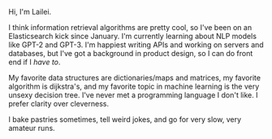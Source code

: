

Hi, I'm Lailei. 

I think information retrieval algorithms are pretty cool, so I've been on an Elasticsearch kick since January. 
I'm currently learning about NLP models like GPT-2 and GPT-3. I'm happiest writing APIs and working on servers and databases, but I've got a background in product design, so I can do front end if I _have to_. 

My favorite data structures are dictionaries/maps and matrices, my favorite algorithm is dijkstra's, and my favorite topic in machine learning is the very unsexy decision tree. I've never met a programming language I don't like. I prefer clarity over cleverness. 

I bake pastries sometimes, tell weird jokes, and go for very slow, very amateur runs. 


<!---
lail-lei/lail-lei is a ✨ special ✨ repository because its `README.md` (this file) appears on your GitHub profile.
You can click the Preview link to take a look at your changes.
--->
